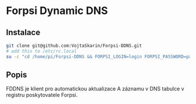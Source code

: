 # Forpsi Dynamic DNS

## Instalace
```bash
git clone git@github.com:VojtaSkarin/Forpsi-DDNS.git
# add this to /etc/rc.local
su -c "cd /home/pi/Forpsi-DDNS && FORPSI_LOGIN=login FORPSI_PASSWORD=password CHROMIUM_PATH=/usr/bin/chromium_browser node /home/pi/Forpsi-DDNS/fddns.js 1>>/home/pi/Forpsi-DDNS/log 2>>/home/pi/Forpsi-DDNS/log &" pi
```

## Popis
FDDNS je klient pro automatickou aktualizace A záznamu v DNS tabulce v registru poskytovatele Forpsi.
